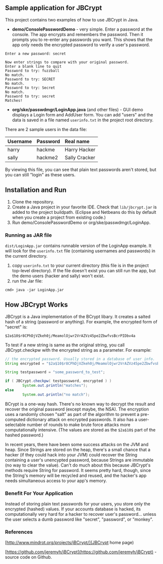## Sample application for JBCrypt

This project contains two examples of how to use JBCrypt in Java.

* **demo/ConsolePasswordDemo** - very simple. Enter a password at the console.  The app encrypts and remembers the password.  Then it prompts you to re-enter any passwords you want.  This shows that the app only needs the encrypted password to verify a user's password.
```shell
Enter a new password: secret

Now enter strings to compare with your original password.
Enter a blank line to quit
Password to try: fuzzball
No match.
Password to try: SECRET
No match.
Password to try: Secret
No match.
Password to try: secret
Matches!
``` 

* **org/ske/passwdmgr/LoginApp.java** (and other files) - GUI demo displays a Login form and AddUser form.  You can add "users" and the data is saved in a file named `userinfo.txt` in the project root directory.  

There are 2 sample users in the data file:

| Username | Password | Real name |
|----------|----------|:----------|
| harry    | hackme   |Harry Hacker |
| sally    | hackme2  |Sally Cracker |

By viewing this file, you can see that plain text passwords aren't stored, but you can still "login" as these users.

## Installation and Run

1. Clone the repository.
2. Create a Java project in your favorite IDE.  Check that `lib/jbcrypt.jar` is added to the project buildpath. (Eclipse and Netbeans do this by default when you create a project from existing code.)
3. Run demo/ConsolePasswordDemo or org/ske/passwdmgr/LoginApp.

### Running as JAR file

`dist/LoginApp.jar` contains runnable version of the LoginApp example.  It will look for the `userinfo.txt` file (containing usernames and passwords) in the current directory.  

1. copy `userinfo.txt` to your current directory (this file is in the project top-level directory).  If the file doesn't exist you can still run the app, but the demo users (hacker and sally) won't exist.
2. run the Jar file:
```shell
cmd> java -jar LoginApp.jar
```

## How JBCrypt Works

JBCrypt is a Java implementation of the BCrypt libary.  It creates a salted hash of a string (password or anything).  For example, the encrypted form of "secret" is:
```
$2a$10$r8CPhDjVZkeh0j/MeamolOjwr2VrAZVz45pe2ZbwfvsBcrPIDbv4a
```
To test if a new string is same as the original string, you call JBCrypt.checkpw with the encrypted string as a parameter.  For example:
```java
// the encrypted password. Usually stored in a database of user info.
String encrypted = "$2a$10$r8CPhDjVZkeh0j/MeamolOjwr2VrAZVz45pe2ZbwfvsBcrPIDbv4a";

String testpassword = "some_password_to_test";

if ( JBCrypt.checkpw( testpassword, encrypted ) ) 
        System.out.println("matches");
else
        System.out.println("no match");
```

BCrypt is a one-way hash. There's no known way to decrypt the result and recover the original password (except maybe, the NSA).  The encryption uses a randomly chosen "salt" as part of the algorithm to prevent a pre-computed dictionary attack on encrypted passwords.  It also has a user-selectable number of rounds to make brute force attacks more computationally intensive. (The values are stored as the `$2a$10$` part of the hashed password.)

In recent years, there have been some success attacks on the JVM and heap.  Since Strings are stored on the heap, there's a small chance that a hacker (if they could hack into your JVM) could recover the String containing a user's unencypted password, because Strings are immutable (no way to clear the value).  Can't do much about this because JBCrypt's methods require String for password.  It seems pretty hard, though, since the String's memory will be recycled and reused, and the hacker's app needs simultaneous access to your app's memory.

### Benefit For Your Application

Instead of storing plain text passwords for your users, you store only the encrypted (hashed) values.  If your accounts database is hacked, its computationally very hard for a hacker to recover user's password... unless the user selects a dumb password like "secret", "password", or "monkey". 

### References

[http://www.mindrot.org/projects/jBCrypt/](JBCrypt home page)

[https://github.com/jeremyh/jBCrypt](https://github.com/jeremyh/jBCrypt) - source code on Github.
